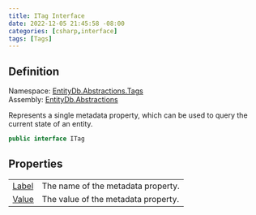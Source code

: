 ```yaml
---
title: ITag Interface
date: 2022-12-05 21:45:58 -08:00
categories: [csharp,interface]
tags: [Tags]
---
```


## Definition
Namespace: <a href='/posts/csharp.namespace.entitydb.abstractions.tags/'>EntityDb.Abstractions.Tags</a><br />
Assembly: <a href='/posts/csharp.assembly.entitydb.abstractions/'>EntityDb.Abstractions</a><br />

Represents a single metadata property, which can be used to query the current state of an entity.

```cs
public interface ITag
```
## Properties
<table><tr><td><!--/posts/csharp.notimplemented.entitydb.abstractions.tags.itag.label/--><a href='#'>Label</a></td><td>
The name of the metadata property.
</td></tr><tr><td><!--/posts/csharp.notimplemented.entitydb.abstractions.tags.itag.value/--><a href='#'>Value</a></td><td>
The value of the metadata property.
</td></tr></table>
